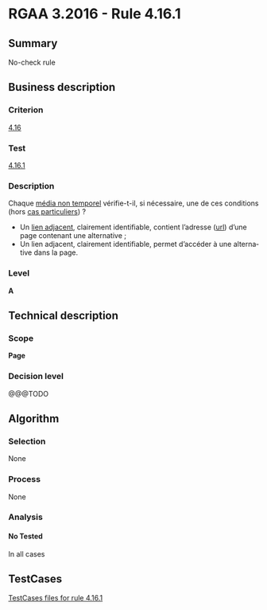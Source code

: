 # RGAA 3.2016 - Rule 4.16.1

## Summary
No-check rule


## Business description

### Criterion
[4.16](http://references.modernisation.gouv.fr/rgaa-accessibilite/2016/criteres.html#crit-4-16)

### Test
[4.16.1](http://references.modernisation.gouv.fr/rgaa-accessibilite/2016/criteres.html#test-4-16-1)

### Description
<div lang="fr">Chaque <a href="http://references.modernisation.gouv.fr/rgaa-accessibilite/2016/glossaire.html#mdia-non-temporel">m&#xE9;dia non temporel</a> v&#xE9;rifie-t-il, si n&#xE9;cessaire, une de ces conditions (hors <a href="http://references.modernisation.gouv.fr/rgaa-accessibilite/cas-particuliers.html#cp-4-16" title="Cas particuliers pour le crit&#xE8;re 4.16">cas particuliers</a>)&nbsp;? <ul><li>Un <a href="http://references.modernisation.gouv.fr/rgaa-accessibilite/2016/glossaire.html#lien-adjacent">lien adjacent</a>, clairement identifiable, contient l&#x2019;adresse (<a href="http://references.modernisation.gouv.fr/rgaa-accessibilite/2016/glossaire.html#url">url</a>) d&#x2019;une page contenant une alternative&nbsp;;</li> <li>Un lien adjacent, clairement identifiable, permet d&#x2019;acc&#xE9;der &#xE0; une alternative dans la page.</li> </ul></div>

### Level
**A**


## Technical description

### Scope
**Page**

### Decision level
@@@TODO


## Algorithm

### Selection
None

### Process
None

### Analysis

#### No Tested
In all cases


##  TestCases

[TestCases files for rule 4.16.1](https://github.com/Asqatasun/Asqatasun/tree/develop/rules/rules-rgaa3.2016/src/test/resources/testcases/rgaa32016/Rgaa32016Rule041601/)


